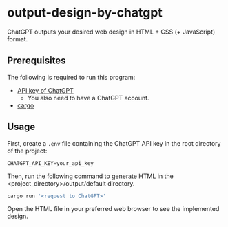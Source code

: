 # output-design-by-chatgpt
ChatGPT outputs your desired web design in HTML + CSS (+ JavaScript) format.

## Prerequisites
The following is required to run this program:

- [API key of ChatGPT](https://platform.openai.com/account/api-keys)
  - You also need to have a ChatGPT account.
- [cargo](https://github.com/rust-lang/cargo)

## Usage
First, create a `.env` file containing the ChatGPT API key in the root directory of the project:
```
CHATGPT_API_KEY=your_api_key
```

Then, run the following command to generate HTML in the <project_directory>/output/default directory.
``` sh
cargo run '<request to ChatGPT>'
```

Open the HTML file in your preferred web browser to see the implemented design.
